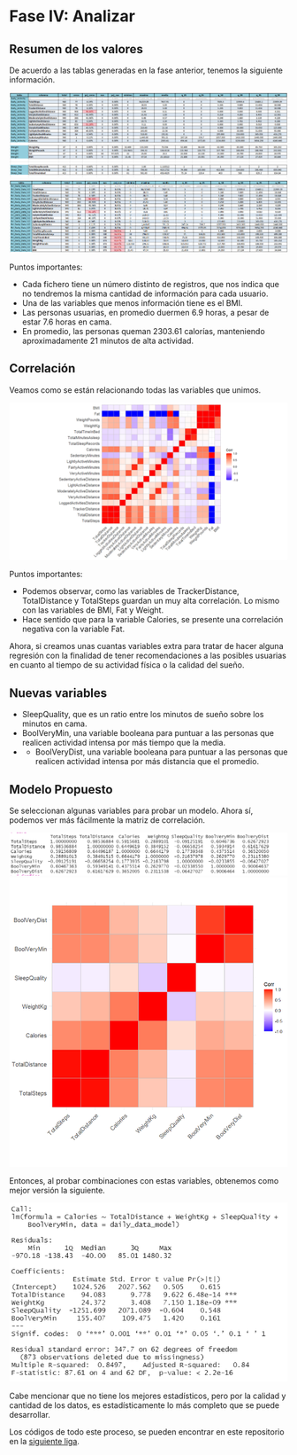 # Fase IV: Analizar

## Resumen de los valores

De acuerdo a las tablas generadas en la fase anterior, tenemos la siguiente información.

![Reporte de los dataset individuales](https://github.com/semilun4/Bellabeat-Google_Data_Analytics/blob/main/doc/RV_individual.png)
![Reporte de los dataset unidos](https://github.com/semilun4/Bellabeat-Google_Data_Analytics/blob/main/doc/RV_merge.png)

Puntos importantes:
- Cada fichero tiene un número distinto de registros, que nos indica que no tendremos la misma cantidad de información para cada usuario.
- Una de las variables que menos información tiene es el BMI.
- Las personas usuarias, en promedio duermen 6.9 horas, a pesar de estar 7.6 horas en cama.
- En promedio, las personas queman 2303.61 calorías, manteniendo aproximadamente 21 minutos de alta actividad.

## Correlación
Veamos como se están relacionando todas las variables que unimos.

![Correlación de las variables](https://github.com/semilun4/Bellabeat-Google_Data_Analytics/blob/main/doc/correlacion_v1.png)

Puntos importantes:
- Podemos observar, como las variables de TrackerDistance, TotalDistance y TotalSteps guardan un muy alta correlación. Lo mismo con las variables de BMI, Fat y Weight. 
- Hace sentido que para la variable Calories, se presente una correlación negativa con la variable Fat.

Ahora, si creamos unas cuantas variables extra para tratar de hacer alguna regresión con la finalidad de tener recomendaciones a las posibles usuarias en cuanto al tiempo de su actividad física o la calidad del sueño.

## Nuevas variables

- SleepQuality, que es un ratio entre los minutos de sueño sobre los minutos en cama.
- BoolVeryMin, una variable booleana para puntuar a las personas que realicen actividad intensa por más tiempo que la media.
- - BoolVeryDist, una variable booleana para puntuar a las personas que realicen actividad intensa por más distancia que el promedio.

## Modelo Propuesto

Se seleccionan algunas variables para probar un modelo. Ahora sí, podemos ver más fácilmente la matriz de correlación.

![Matriz de correlación](https://github.com/semilun4/Bellabeat-Google_Data_Analytics/blob/main/doc/model_corr.png)
![Gráfico de correlación](https://github.com/semilun4/Bellabeat-Google_Data_Analytics/blob/main/doc/correlacion_v2.png)

Entonces, al probar combinaciones con estas variables, obtenemos como mejor versión la siguiente.

![Modelo final](https://github.com/semilun4/Bellabeat-Google_Data_Analytics/blob/main/doc/model_resultados.png)

Cabe mencionar que no tiene los mejores estadísticos, pero por la calidad y cantidad de los datos, es estadísticamente lo más completo que se puede desarrollar.

Los códigos de todo este proceso, se pueden encontrar en este repositorio en la [siguiente liga](https://github.com/semilun4/Bellabeat-Google_Data_Analytics/tree/main/syntax). 
